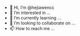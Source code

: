 - 👋 Hi, I’m @hejiawencc
- 👀 I’m interested in ...
- 🌱 I’m currently learning ...
- 💞️ I’m looking to collaborate on ...
- 📫 How to reach me ...

<!---
hejiawencc/hejiawencc is a ✨ special ✨ repository because its `README.md` (this file) appears on your GitHub profile.
You can click the Preview link to take a look at your changes.
--->
